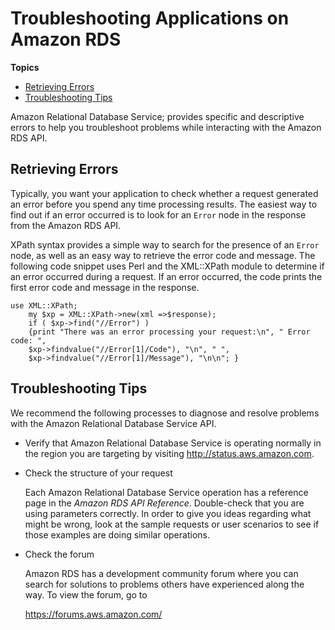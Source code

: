 # Troubleshooting Applications on Amazon RDS<a name="APITroubleshooting"></a>

**Topics**
+ [Retrieving Errors](#RetrievingErrors)
+ [Troubleshooting Tips](#TroubleshootingTipss)

Amazon Relational Database Service; provides specific and descriptive errors to help you troubleshoot problems while interacting with the Amazon RDS API\. 

## Retrieving Errors<a name="RetrievingErrors"></a>

Typically, you want your application to check whether a request generated an error before you spend any time processing results\. The easiest way to find out if an error occurred is to look for an `Error` node in the response from the Amazon RDS API\.

XPath syntax provides a simple way to search for the presence of an `Error` node, as well as an easy way to retrieve the error code and message\. The following code snippet uses Perl and the XML::XPath module to determine if an error occurred during a request\. If an error occurred, the code prints the first error code and message in the response\. 

```
use XML::XPath; 
    my $xp = XML::XPath->new(xml =>$response); 
    if ( $xp->find("//Error") ) 
    {print "There was an error processing your request:\n", " Error code: ",
    $xp->findvalue("//Error[1]/Code"), "\n", " ",
    $xp->findvalue("//Error[1]/Message"), "\n\n"; }
```

## Troubleshooting Tips<a name="TroubleshootingTipss"></a>

 We recommend the following processes to diagnose and resolve problems with the Amazon Relational Database Service API\. 
+ Verify that Amazon Relational Database Service is operating normally in the region you are targeting by visiting [http://status\.aws\.amazon\.com](http://status.aws.amazon.com/)\.
+ Check the structure of your request

  Each Amazon Relational Database Service operation has a reference page in the *Amazon RDS API Reference*\. Double\-check that you are using parameters correctly\. In order to give you ideas regarding what might be wrong, look at the sample requests or user scenarios to see if those examples are doing similar operations\.
+ Check the forum

  Amazon RDS has a development community forum where you can search for solutions to problems others have experienced along the way\. To view the forum, go to 

   [https://forums\.aws\.amazon\.com/](https://forums.aws.amazon.com/) 